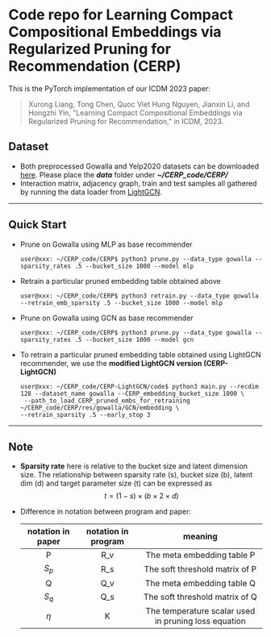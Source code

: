 # Code repo for Learning Compact Compositional Embeddings via Regularized Pruning for Recommendation (CERP)

This is the PyTorch implementation of our ICDM 2023 paper:
> Xurong Liang, Tong Chen, Quoc Viet Hung Nguyen, Jianxin Li, and Hongzhi Yin, 
> "Learning Compact Compositional Embeddings via Regularized Pruning for Recommendation,"
> in ICDM, 2023. 

## Dataset

- Both preprocessed Gowalla and Yelp2020 datasets can be downloaded [here](https://drive.google.com/drive/folders/10-gsZtXTCNBGKZgU3s-eYV07sZ7RFfHJ?usp=drive_link). Please place the ***data*** folder under ***~/CERP_code/CERP/***
- Interaction matrix, adjacency graph, train and test samples all gathered by running the data loader from [LightGCN](https://github.com/gusye1234/LightGCN-PyTorch).

---

## Quick Start


- Prune on Gowalla using MLP as base recommender
    ```shell
    user@xxx: ~/CERP_code/CERP$ python3 prune.py --data_type gowalla --sparsity_rates .5 --bucket_size 1000 --model mlp
    ```
- Retrain a particular pruned embedding table obtained above
  ```shell
  user@xxx: ~/CERP_code/CERP$ python3 retrain.py --data_type gowalla --retrain_emb_sparsity .5 --bucket_size 1000 --model mlp
  ```
- Prune on Gowalla using GCN as base recommender
  ```shell
  user@xxx: ~/CERP_code/CERP$ python3 prune.py --data_type gowalla --sparsity_rates .5 --bucket_size 1000 --model gcn
  ```
- To retrain a particular pruned embedding table obtained using LightGCN recommender, we use the **modified LightGCN version (CERP-LightGCN)**
  ```shell
  user@xxx: ~/CERP_code/CERP-LightGCN/code$ python3 main.py --recdim 128 --dataset_name gowalla --CERP_embedding_bucket_size 1000 \
   --path_to_load_CERP_pruned_embs_for_retraining ~/CERP_code/CERP/res/gowalla/GCN/embedding \
  --retrain_sparsity .5 --early_stop 3
  ```

---

## Note

- **Sparsity rate** here is relative to the bucket size and latent dimension size. The relationship 
between sparsity rate (s), bucket size (b), latent dim (d) and target parameter size (t) can be expressed as 
$$t = (1 - s) \times (b \times 2 \times d)$$
- Difference in notation between program and paper:
  
  | notation in paper | notation in program |                       meaning                        |
  |:-----------------:|:-------------------:|:----------------------------------------------------:|
  |         P         |         R_v         |              The meta embedding table P              |
  |       $S_p$       |         R_s         |            The soft threshold matrix of P            |
  |         Q         |         Q_v         |              The meta embedding table Q              |
  |       $S_q$       |         Q_s         |            The soft threshold matrix of Q            |
  |      $\eta$       |          K          | The temperature scalar used in pruning loss equation |


